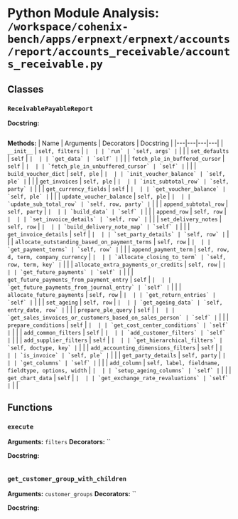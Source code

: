 # Python Module Analysis: `/workspace/cohenix-bench/apps/erpnext/erpnext/accounts/report/accounts_receivable/accounts_receivable.py`

## Classes

### `ReceivablePayableReport`


**Docstring:**
```

```

**Methods:**
| Name | Arguments | Decorators | Docstring |
|---|---|---|---|
| `__init__` | `self, filters` | `` |  |
| `run` | `self, args` | `` |  |
| `set_defaults` | `self` | `` |  |
| `get_data` | `self` | `` |  |
| `fetch_ple_in_buffered_cursor` | `self` | `` |  |
| `fetch_ple_in_unbuffered_cursor` | `self` | `` |  |
| `build_voucher_dict` | `self, ple` | `` |  |
| `init_voucher_balance` | `self, ple` | `` |  |
| `get_invoices` | `self, ple` | `` |  |
| `init_subtotal_row` | `self, party` | `` |  |
| `get_currency_fields` | `self` | `` |  |
| `get_voucher_balance` | `self, ple` | `` |  |
| `update_voucher_balance` | `self, ple` | `` |  |
| `update_sub_total_row` | `self, row, party` | `` |  |
| `append_subtotal_row` | `self, party` | `` |  |
| `build_data` | `self` | `` |  |
| `append_row` | `self, row` | `` |  |
| `set_invoice_details` | `self, row` | `` |  |
| `set_delivery_notes` | `self, row` | `` |  |
| `build_delivery_note_map` | `self` | `` |  |
| `get_invoice_details` | `self` | `` |  |
| `set_party_details` | `self, row` | `` |  |
| `allocate_outstanding_based_on_payment_terms` | `self, row` | `` |  |
| `get_payment_terms` | `self, row` | `` |  |
| `append_payment_term` | `self, row, d, term, company_currency` | `` |  |
| `allocate_closing_to_term` | `self, row, term, key` | `` |  |
| `allocate_extra_payments_or_credits` | `self, row` | `` |  |
| `get_future_payments` | `self` | `` |  |
| `get_future_payments_from_payment_entry` | `self` | `` |  |
| `get_future_payments_from_journal_entry` | `self` | `` |  |
| `allocate_future_payments` | `self, row` | `` |  |
| `get_return_entries` | `self` | `` |  |
| `set_ageing` | `self, row` | `` |  |
| `get_ageing_data` | `self, entry_date, row` | `` |  |
| `prepare_ple_query` | `self` | `` |  |
| `get_sales_invoices_or_customers_based_on_sales_person` | `self` | `` |  |
| `prepare_conditions` | `self` | `` |  |
| `get_cost_center_conditions` | `self` | `` |  |
| `add_common_filters` | `self` | `` |  |
| `add_customer_filters` | `self` | `` |  |
| `add_supplier_filters` | `self` | `` |  |
| `get_hierarchical_filters` | `self, doctype, key` | `` |  |
| `add_accounting_dimensions_filters` | `self` | `` |  |
| `is_invoice` | `self, ple` | `` |  |
| `get_party_details` | `self, party` | `` |  |
| `get_columns` | `self` | `` |  |
| `add_column` | `self, label, fieldname, fieldtype, options, width` | `` |  |
| `setup_ageing_columns` | `self` | `` |  |
| `get_chart_data` | `self` | `` |  |
| `get_exchange_rate_revaluations` | `self` | `` |  |





## Functions

### `execute`
**Arguments:** `filters`
**Decorators:** ``

**Docstring:**
```

```
### `get_customer_group_with_children`
**Arguments:** `customer_groups`
**Decorators:** ``

**Docstring:**
```

```

